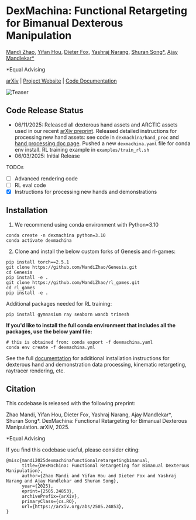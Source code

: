 # DexMachina: Functional Retargeting for Bimanual Dexterous Manipulation 

[Mandi Zhao](https://mandizhao.github.io), [Yifan Hou](https://yifan-hou.github.io), [Dieter Fox](https://homes.cs.washington.edu/~fox), [Yashraj Narang](https://research.nvidia.com/person/yashraj-narang), [Shuran Song*](https://shurans.github.io), [Ajay Mandlekar*](https://ai.stanford.edu/~amandlek)

*Equal Advising

[arXiv](http://arxiv.org/abs/2505.24853) | [Project Website](https://project-dexmachina.github.io) | [Code Documentation](https://mandizhao.github.io/dexmachina-docs) 

![Teaser](dexmachina-teaser-website.png)

## Code Release Status 
- 06/11/2025: 
Released all dexterous hand assets and ARCTIC assets used in our recent [arXiv preprint](http://arxiv.org/abs/2505.24853). Released detailed instructions for processing new hand assets: see code in `dexmachina/hand_proc` and [hand processing doc page](https://mandizhao.github.io/dexmachina-docs/1_process_hands.html). Pushed a new `dexmachina.yaml` file for conda env install. RL training example in `examples/train_rl.sh`
- 06/03/2025: Initial Release


TODOs 
- [ ] Advanced rendering code
- [ ] RL eval code
- [x] Instructions for processing new hands and demonstrations 

## Installation
 
1. We recommend using conda environment with Python=3.10
```
conda create -n dexmachina python=3.10
conda activate dexmachina
```
2. Clone and install the below custom forks of Genesis and rl-games:

```
pip install torch==2.5.1
git clone https://github.com/MandiZhao/Genesis.git
cd Genesis
pip install -e .
git clone https://github.com/MandiZhao/rl_games.git
cd rl_games
pip install -e .
```
Additional packages needed for RL training:
```
pip install gymnasium ray seaborn wandb trimesh
```

**If you'd like to install the full conda environment that includes all the packages, use the below yaml file:**
```
# this is obtained from: conda export -f dexmachina.yaml
conda env create -f dexmachina.yml
```

See the full [documentation](https://mandizhao.github.io/dexmachina-docs) for additional installation instructions for dexterous hand and demonstration data processing, kinematic retargeting, raytracer rendering, etc. 


## Citation
This codebase is released with the following preprint:

Zhao Mandi, Yifan Hou, Dieter Fox, Yashraj Narang, Ajay Mandlekar*, Shuran Song*. DexMachina: Functional Retargeting for Bimanual Dexterous Manipulation. arXiV, 2025.

*Equal Advising 

If you find this codebase useful, please consider citing:
```
@misc{mandi2025dexmachinafunctionalretargetingbimanual,
      title={DexMachina: Functional Retargeting for Bimanual Dexterous Manipulation}, 
      author={Zhao Mandi and Yifan Hou and Dieter Fox and Yashraj Narang and Ajay Mandlekar and Shuran Song},
      year={2025},
      eprint={2505.24853},
      archivePrefix={arXiv},
      primaryClass={cs.RO},
      url={https://arxiv.org/abs/2505.24853}, 
}
```